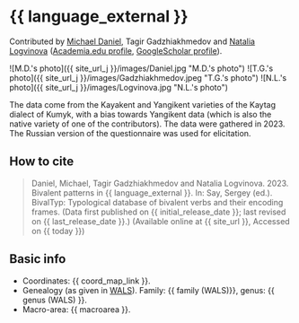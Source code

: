 # {{ language_external }}
Contributed by [Michael Daniel](https://mishadaniel.github.io/), Tagir Gadzhiakhmedov and [Natalia Logvinova](https://iling.spb.ru/persons/logvinova-natalya-nikolaevna) ([Academia.edu profile](https://independent.academia.edu/NLogvinova), [GoogleScholar profile](https://scholar.google.com/citations?user=5gh5RK8AAAAJ&hl=de)). 

![M.D.'s photo]({{ site_url_j }}/images/Daniel.jpg "M.D.'s photo")
![T.G.'s photo]({{ site_url_j }}/images/Gadzhiakhmedov.jpeg "T.G.'s photo")
![N.L.'s photo]({{ site_url_j }}/images/Logvinova.jpg "N.L.'s photo")

The data come from the Kayakent and Yangikent varieties of the Kaytag dialect of Kumyk, with a bias towards Yangikent data (which is also the native variety of one of the contributors). The data were gathered in 2023. The Russian version of the questionnaire was used for elicitation.

## How to cite
> Daniel, Michael, Tagir Gadzhiakhmedov and Natalia Logvinova. 2023. Bivalent patterns in {{ language_external }}. 
> In: Say, Sergey (ed.). BivalTyp: Typological database of bivalent verbs and their encoding frames. 
> (Data first published on {{ initial_release_date }}; last revised on {{ last_release_date }}.) 
> (Available online at {{ site_url }}, Accessed on {{ today }})

## Basic info
- Coordinates: {{ coord_map_link }}.
- Genealogy (as given in [WALS](https://wals.info/)). Family: {{ family (WALS)}}, genus: {{ genus (WALS) }}.
- Macro-area: {{ macroarea }}. 
